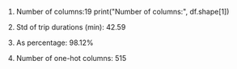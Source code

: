 1. Number of columns:19
print("Number of columns:", df.shape[1])

2. Std of trip durations (min): 42.59

3. As percentage: 98.12%

4. Number of one-hot columns: 515
